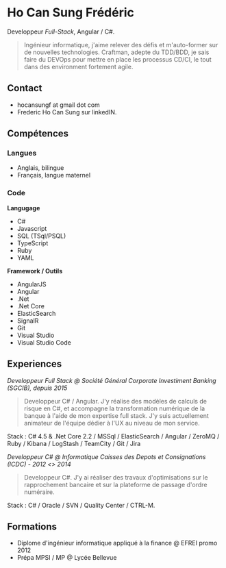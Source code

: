 Ho Can Sung Frédéric
====================

Developpeur *Full-Stack*, Angular / C#.

>Ingénieur informatique, j'aime relever des défis et m'auto-former sur
de nouvelles technologies. Craftman, adepte du TDD/BDD, je sais faire du DEVOps pour mettre en place les processus CD/CI, le tout dans des environment fortement agile.

Contact
-------

* hocansungf at gmail dot com
* Frederic Ho Can Sung sur linkedIN.

Compétences
-----------

### Langues

* Anglais, bilingue
* Français, langue maternel

### Code

**Langugage**

* C#
* Javascript
* SQL (TSql/PSQL)
* TypeScript
* Ruby
* YAML

**Framework / Outils**

* AngularJS
* Angular
* .Net
* .Net Core
* ElasticSearch
* SignalR
* Git
* Visual Studio
* Visual Studio Code

Experiences
-----------

*Developpeur Full Stack @ Société Général Corporate Investiment Banking (SGCIB), depuis 2015*
> Developpeur C# / Angular. J'y réalise des modèles de calculs de risque en C#, et accompagne la transformation numérique de la banque à l'aide de mon expertise full stack. J'y suis actuellement animateur de l'équipe dédier à l'UX au niveau de mon service.

Stack : C# 4.5 & .Net Core 2.2 / MSSql / ElasticSearch / Angular / ZeroMQ / Ruby / Kibana / LogStash / TeamCity / Git / Jira

*Developpeur C# @ Informatique Caisses des Depots et Consignations (ICDC) - 2012 <> 2014*
> Developpeur C#. J'y ai réaliser des travaux d'optimisations sur le rapprochement bancaire et sur la plateforme de passage d'ordre numéraire.

Stack : C# / Oracle / SVN / Quality Center / CTRL-M.

Formations
-----------

* Diplome d'ingénieur informatique appliqué à la finance @ EFREI promo 2012
* Prépa MPSI / MP @ Lycée Bellevue
